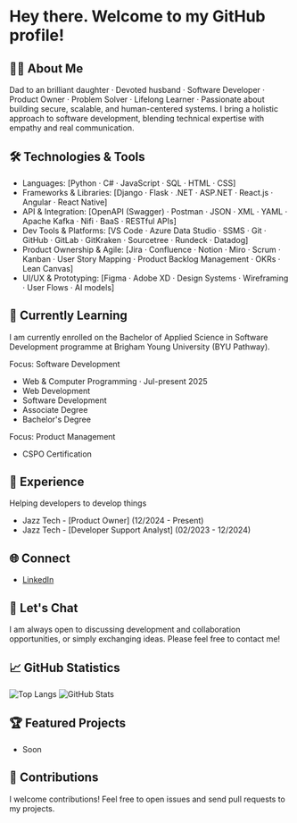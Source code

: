 # Hey there. Welcome to my GitHub profile!

## 👨‍💻 About Me
Dad to an brilliant daughter · Devoted husband · Software Developer · Product Owner · Problem Solver · Lifelong Learner · Passionate about building secure, scalable, and human-centered systems. I bring a holistic approach to software development, blending technical expertise with empathy and real communication.

## 🛠️ Technologies & Tools
- Languages: [Python · C# · JavaScript · SQL · HTML · CSS]
- Frameworks & Libraries: [Django · Flask · .NET · ASP.NET · React.js · Angular · React Native]
- API & Integration: [OpenAPI (Swagger) · Postman · JSON · XML · YAML · Apache Kafka · Nifi · BaaS · RESTful APIs]
- Dev Tools & Platforms: [VS Code · Azure Data Studio · SSMS · Git · GitHub · GitLab · GitKraken · Sourcetree · Rundeck · Datadog]
- Product Ownership & Agile: [Jira · Confluence · Notion · Miro · Scrum · Kanban · User Story Mapping · Product Backlog Management · OKRs · Lean Canvas]
- UI/UX & Prototyping: [Figma · Adobe XD · Design Systems · Wireframing · User Flows · AI models]

## 🌱 Currently Learning
I am currently enrolled on the Bachelor of Applied Science in Software Development programme at Brigham Young University (BYU Pathway).

Focus: Software Development
-  Web & Computer Programming · Jul-present 2025
-  Web Development
-  Software Development
-  Associate Degree
-  Bachelor's Degree

Focus: Product Management
-  CSPO Certification

## 💼 Experience
Helping developers to develop things

- Jazz Tech - [Product Owner] (12/2024 - Present)
- Jazz Tech - [Developer Support Analyst] (02/2023 - 12/2024)

## 🌐 Connect
- [LinkedIn](https://www.linkedin.com/in/severoleonardo/)

## 💬 Let's Chat
I am always open to discussing development and collaboration opportunities, or simply exchanging ideas. Please feel free to contact me!

## 📈 GitHub Statistics
![Top Langs](https://github-readme-stats.vercel.app/api/top-langs/?username=severoleonardo&hide_progress=false&layout=compact&theme=radical)
![GitHub Stats](https://github-readme-stats.vercel.app/api?username=severoleonardo&show_icons=true&theme=radical)

## 🏆 Featured Projects
- Soon

## 🤝 Contributions
I welcome contributions! Feel free to open issues and send pull requests to my projects.

